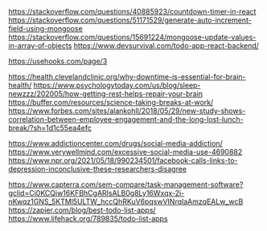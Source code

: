 <!-- Inspire-A-Task Resources -->

https://stackoverflow.com/questions/40885923/countdown-timer-in-react
https://stackoverflow.com/questions/51171529/generate-auto-increment-field-using-mongoose
https://stackoverflow.com/questions/15691224/mongoose-update-values-in-array-of-objects
https://www.devsurvival.com/todo-app-react-backend/

<!-- Local Storage -->

https://usehooks.com/page/3

<!-- Brain Health article  -->

https://health.clevelandclinic.org/why-downtime-is-essential-for-brain-health/
https://www.psychologytoday.com/us/blog/sleep-newzzz/202005/how-getting-rest-helps-repair-your-brain
https://buffer.com/resources/science-taking-breaks-at-work/
https://www.forbes.com/sites/alankohll/2018/05/29/new-study-shows-correlation-between-employee-engagement-and-the-long-lost-lunch-break/?sh=1d1c55ea4efc

<!-- Social Media Addiction  -->

https://www.addictioncenter.com/drugs/social-media-addiction/
https://www.verywellmind.com/excessive-social-media-use-4690882
https://www.npr.org/2021/05/18/990234501/facebook-calls-links-to-depression-inconclusive-these-researchers-disagree

<!-- Simiar apps  -->

https://www.capterra.com/sem-compare/task-management-software?gclid=Cj0KCQjw16KFBhCgARIsALB0g8Ly16Wxqx-2i-nKwqz1GNS_5KTMl5ULTW_hccQhRKuV6pqswVINrqIaAmzqEALw_wcB
https://zapier.com/blog/best-todo-list-apps/
https://www.lifehack.org/789835/todo-list-apps
